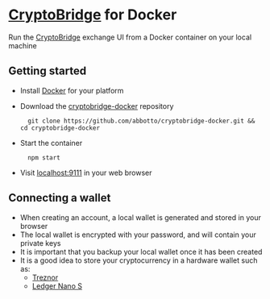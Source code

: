 # [CryptoBridge](https://crypto-bridge.org/) for Docker

Run the [CryptoBridge](https://github.com/cryptobridge/cryptobridge-ui) exchange UI from a Docker container on your local machine

## Getting started

- Install [Docker](https://docs.docker.com/engine/installation/) for your platform
- Download the [cryptobridge-docker](https://github.com/abbotto/cryptobridge-docker) repository

        git clone https://github.com/abbotto/cryptobridge-docker.git && cd cryptobridge-docker

- Start the container

        npm start

- Visit [localhost:9111](http://localhost:9111) in your web browser

## Connecting a wallet
- When creating an account, a local wallet is generated and stored in your browser
- The local wallet is encrypted with your password, and will contain your private keys
- It is important that you backup your local wallet once it has been created
- It is a good idea to store your cryptocurrency in a hardware wallet such as:
    - [Treznor](https://trezor.io/)
    - [Ledger Nano S](https://www.ledgerwallet.com/products/ledger-nano-s)
